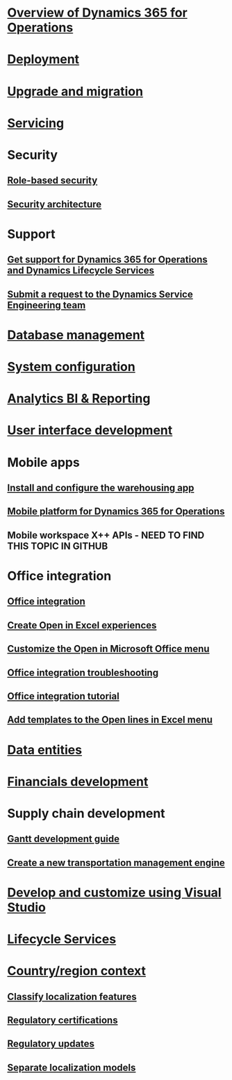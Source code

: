 # [Overview of Dynamics 365 for Operations](get-started\toc.md)
# [Deployment](deployment\toc.md)
# [Upgrade and migration](migration-upgrade\toc.md)
# [Servicing](servicing\toc.md)
# Security
## [Role-based security](system-administration\role-based-security.md)
## [Security architecture](system-administration\security-architecture.md)
# Support
## [Get support for Dynamics 365 for Operations and Dynamics Lifecycle Services](lcs-support.md)
## [Submit a request to the Dynamics Service Engineering team](lifecycle-services\submit-request-dynamics-service-engineering-team.md)
# [Database management](database-management\TOC.md)
# [System configuration](system-administration\TOC.md)
# [Analytics BI & Reporting](analytics-bi-reporting\TOC.md)
# [User interface development](user-interface\TOC.md)
# Mobile apps
## [Install and configure the warehousing app ](mobile-apps\install-configure-warehousing-app.md)
## [Mobile platform for Dynamics 365 for Operations](mobile-apps\mobile-platform.md)
## Mobile workspace X++ APIs - NEED TO FIND THIS TOPIC IN GITHUB
# Office integration
## [Office integration](office-integration\office-integration.md)
## [Create Open in Excel experiences](office-integration\office-integration-edit-excel.md)
## [Customize the Open in Microsoft Office menu](office-integration\customize-open-in-office-menu.md)
## [Office integration troubleshooting](office-integration\office-integration-troubleshooting.md)
## [Office integration tutorial](office-integration\office-integration-tutorial.md)
## [Add templates to the Open lines in Excel menu](office-integration\add-templates-open-lines-excel-menu.md)
# [Data entities](data-entities\TOC.md)
# [Financials development](financial-dimensions\TOC.md)
# Supply chain development
## [Gantt development guide](user-interface\gantt-development-guide.md)
## [Create a new transportation management engine](create-new-transportation-management-engine.md)
# [Develop and customize using Visual Studio](dev-tools\TOC.md)
# [Lifecycle Services](lifecycle-services\TOC.md)
# [Country/region context](localization-solutions\localization-solution-apply-country-context.md)
## [Classify localization features](localization-solutions\localization-solution-classify-localization-features.md)
## [Regulatory certifications](localization-solutions\localization-solution-regulatory-certifications.md)
## [Regulatory updates](localization-solutions\localization-solution-regulatory-watch-communication.md)
## [Separate localization models](localization-solutions\localization-solution-separate-models.md)
